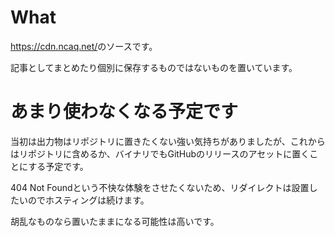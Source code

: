# What

<https://cdn.ncaq.net/>のソースです。

記事としてまとめたり個別に保存するものではないものを置いています。

# あまり使わなくなる予定です

当初は出力物はリポジトリに置きたくない強い気持ちがありましたが、これからはリポジトリに含めるか、バイナリでもGitHubのリリースのアセットに置くことにする予定です。

404 Not Foundという不快な体験をさせたくないため、リダイレクトは設置したいのでホスティングは続けます。

胡乱なものなら置いたままになる可能性は高いです。
